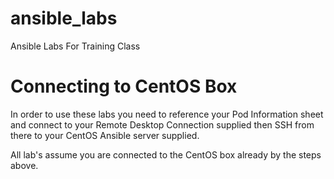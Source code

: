 # ansible_labs
Ansible Labs For Training Class

# Connecting to CentOS Box
In order to use these labs you need to reference your Pod Information sheet and connect to your Remote Desktop Connection supplied then SSH from there to your CentOS Ansible server supplied.

All lab's assume you are connected to the CentOS box already by the steps above.